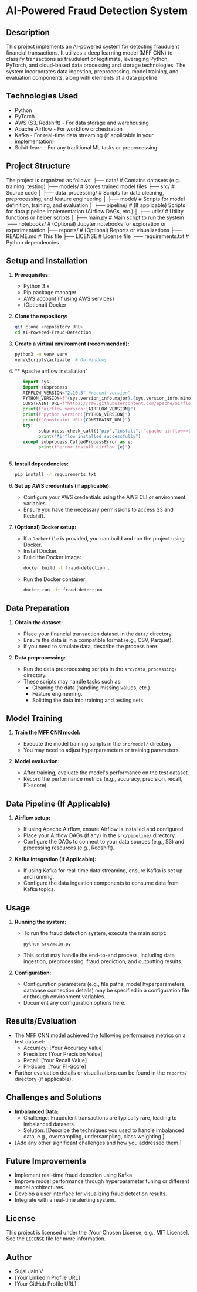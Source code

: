 #   AI-Powered Fraud Detection System

##  Description

This project implements an AI-powered system for detecting fraudulent financial transactions. It utilizes a deep learning model (MFF CNN) to classify transactions as fraudulent or legitimate, leveraging Python, PyTorch, and cloud-based data processing and storage technologies. The system incorporates data ingestion, preprocessing, model training, and evaluation components, along with elements of a data pipeline.

##  Technologies Used

* Python
* PyTorch
* AWS (S3, Redshift) - For data storage and warehousing
* Apache Airflow - For workflow orchestration
* Kafka - For real-time data streaming (if applicable in your implementation)
* Scikit-learn - For any traditional ML tasks or preprocessing

##  Project Structure

The project is organized as follows:
├── data/             # Contains datasets (e.g., training, testing)
├── models/           # Stores trained model files
├── src/              # Source code
│   ├── data_processing/  # Scripts for data cleaning, preprocessing, and feature engineering
│   ├── model/          # Scripts for model definition, training, and evaluation
│   ├── pipeline/       # (If applicable) Scripts for data pipeline implementation (Airflow DAGs, etc.)
│   ├── utils/          # Utility functions or helper scripts
│   ├── main.py         # Main script to run the system
├── notebooks/        # (Optional) Jupyter notebooks for exploration or experimentation
├── reports/          # (Optional) Reports or visualizations
├── README.md         # This file
├── LICENSE           # License file
├── requirements.txt  # Python dependencies



##  Setup and Installation

1.  **Prerequisites:**

    * Python 3.x
    * Pip package manager
    * AWS account (if using AWS services)
    * (Optional) Docker

2.  **Clone the repository:**

    ```bash
    git clone <repository_URL>
    cd AI-Powered-Fraud-Detection
    ```

3.  **Create a virtual environment (recommended):**

    ```bash
    python3 -m venv venv
    venv\Scripts\activate  # On Windows
    ```
4.   ** Apache airflow installation"
     ```python shell
        import sys
        import subprocess
        AIRFLOW_VERSION="2.10.5" #recent version"
        PYTHON_VERSION=f"{sys.version_info.major}.{sys.version_info.minor}"
        CONSTRAINT_URL=f"https://raw.githubusercontent.com/apache/airflow/constraints-{AIRFLOW_VERSION}/constraints-{PYTHON_VERSION}.txt"
        print(f"airflow version:{AIRFLOW_VERSION}")
        print(f"python version:{PYTHON_VERSION}")
        print(f"Constraint URL:{CONSTRAINT_URL}")
        try:
              subprocess.check_call(["pip","install",f"apache-airflow=={AIRFLOW_VERSION}","--constraint",CONSTRAINT_URL])
              print("Airflow installed successfully")
        except subprocess.CalledProcessError as e:
              print(f"error install airflow:{e}")
        
4.  **Install dependencies:**

    ```bash
    pip install -r requirements.txt
    ```

5.  **Set up AWS credentials (if applicable):**

    * Configure your AWS credentials using the AWS CLI or environment variables.
    * Ensure you have the necessary permissions to access S3 and Redshift.

6.  **(Optional) Docker setup:**

    * If a `Dockerfile` is provided, you can build and run the project using Docker.
    * Install Docker.
    * Build the Docker image:
        ```bash
        docker build -t fraud-detection .
        ```
    * Run the Docker container:
        ```bash
        docker run -it fraud-detection
        ```

##  Data Preparation

1.  **Obtain the dataset:**

    * Place your financial transaction dataset in the `data/` directory.
    * Ensure the data is in a compatible format (e.g., CSV, Parquet).
    * If you need to simulate data, describe the process here.

2.  **Data preprocessing:**

    * Run the data preprocessing scripts in the `src/data_processing/` directory.
    * These scripts may handle tasks such as:
        * Cleaning the data (handling missing values, etc.).
        * Feature engineering.
        * Splitting the data into training and testing sets.

##  Model Training

1.  **Train the MFF CNN model:**

    * Execute the model training scripts in the `src/model/` directory.
    * You may need to adjust hyperparameters or training parameters.

2.  **Model evaluation:**

    * After training, evaluate the model's performance on the test dataset.
    * Record the performance metrics (e.g., accuracy, precision, recall, F1-score).

##  Data Pipeline (If Applicable)

1.  **Airflow setup:**

    * If using Apache Airflow, ensure Airflow is installed and configured.
    * Place your Airflow DAGs (if any) in the `src/pipeline/` directory.
    * Configure the DAGs to connect to your data sources (e.g., S3) and processing resources (e.g., Redshift).

2.  **Kafka integration (If Applicable):**

    * If using Kafka for real-time data streaming, ensure Kafka is set up and running.
    * Configure the data ingestion components to consume data from Kafka topics.

##  Usage

1.  **Running the system:**

    * To run the fraud detection system, execute the main script:

        ```bash
        python src/main.py
        ```

    * This script may handle the end-to-end process, including data ingestion, preprocessing, fraud prediction, and outputting results.

2.  **Configuration:**

    * Configuration parameters (e.g., file paths, model hyperparameters, database connection details) may be specified in a configuration file or through environment variables.
    * Document any configuration options here.

##  Results/Evaluation

* The MFF CNN model achieved the following performance metrics on a test dataset:
    * Accuracy: \[Your Accuracy Value]
    * Precision: \[Your Precision Value]
    * Recall: \[Your Recall Value]
    * F1-Score: \[Your F1-Score]
* Further evaluation details or visualizations can be found in the `reports/` directory (if applicable).

##  Challenges and Solutions

* **Imbalanced Data:**
    * Challenge: Fraudulent transactions are typically rare, leading to imbalanced datasets.
    * Solution: \[Describe the techniques you used to handle imbalanced data, e.g., oversampling, undersampling, class weighting.]
* \[Add any other significant challenges and how you addressed them.]

##  Future Improvements

* Implement real-time fraud detection using Kafka.
* Improve model performance through hyperparameter tuning or different model architectures.
* Develop a user interface for visualizing fraud detection results.
* Integrate with a real-time alerting system.

##  License

This project is licensed under the \[Your Chosen License, e.g., MIT License]. See the `LICENSE` file for more information.

##  Author

* Sujal Jain V
* \[Your LinkedIn Profile URL]
* \[Your GitHub Profile URL]
